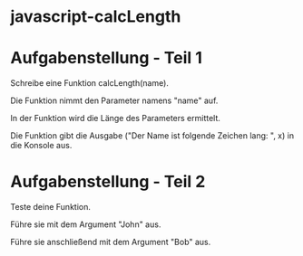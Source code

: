 # javascript-calcLength

# Aufgabenstellung - Teil 1
Schreibe eine Funktion calcLength(name).

Die Funktion nimmt den Parameter namens "name" auf.

In der Funktion wird die Länge des Parameters ermittelt.

Die Funktion gibt die Ausgabe ("Der Name ist folgende Zeichen lang: ", x) in die Konsole aus.

# Aufgabenstellung - Teil 2
Teste deine Funktion.

Führe sie mit dem Argument "John" aus.

Führe sie anschließend mit dem Argument "Bob" aus.
